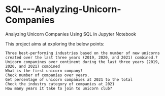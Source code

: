# SQL---Analyzing-Unicorn-Companies
Analyzing Unicorn Companies Using SQL in Jupyter Notebook


This project aims at exploring the below points:

    Three best-performing industries based on the number of new unicorns created over the last three years (2019, 2020, and 2021) combined.?
    Unicorn companines over continent during the last three years (2019, 2020, and 2021) combined
    What is the first unicorn company?
    Check number of companies over years.
    Get percentage of unicorn companies at 2021 to the total
    Check the industry category of companies at 2021
    How many years it take to join to unicorn club?
